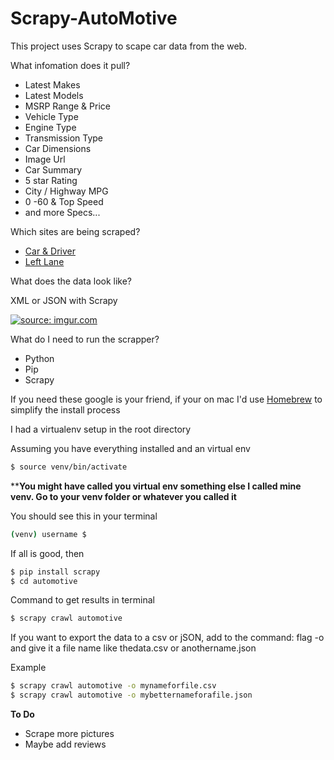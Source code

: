 # Scrapy-AutoMotive

This project uses Scrapy to scape car data from the web.

What infomation does it pull?

 * Latest Makes
 * Latest Models
 * MSRP Range & Price
 * Vehicle Type
 * Engine Type
 * Transmission Type
 * Car Dimensions
 * Image Url
 * Car Summary
 * 5 star Rating
 * City / Highway MPG
 * 0 -60 & Top Speed
 * and more Specs...

Which sites are being scraped?

 * [Car & Driver](http://www.caranddriver.com/)
 * [Left Lane](http://www.leftlanenews.com/)

What does the data look like?

XML or JSON with Scrapy

<a href="http://imgur.com/XV8bx6h"><img src="http://i.imgur.com/XV8bx6h.png" title="source: imgur.com" /></a>

What do I need to run the scrapper?

*	Python
*	Pip
*	Scrapy

If you need these google is your friend, if your on mac I'd use [Homebrew](http://brew.sh/) to simplify the install process

I had a virtualenv setup in the root directory

Assuming you have everything installed and an virtual env

```sh
$ source venv/bin/activate
```
****You might have called you virtual env something else I called mine venv. Go to your venv folder or whatever you called it**

You should see this in your terminal
```sh
(venv) username $

```

If all is good, then

```sh
$ pip install scrapy
$ cd automotive
```
Command  to get results in terminal

```sh
$ scrapy crawl automotive
```
If you want to export the data to a csv or jSON, add to the command: flag -o and give it a file name like thedata.csv or anothername.json

Example
```sh
$ scrapy crawl automotive -o mynameforfile.csv
$ scrapy crawl automotive -o mybetternameforafile.json
```


**To Do**
* Scrape more pictures
* Maybe add reviews